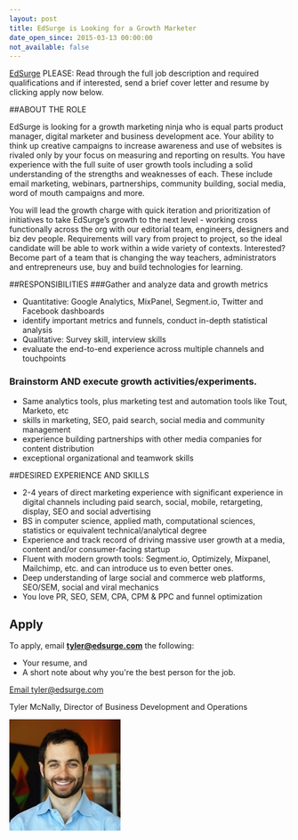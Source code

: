 ```yaml
---
layout: post
title: EdSurge is Looking for a Growth Marketer
date_open_since: 2015-03-13 00:00:00
not_available: false
---
```


[EdSurge](https://www.edsurge.com/jobs/growth-marketing-job-at-edsurg) 
PLEASE: Read through the full job description and required qualifications and if interested, send a brief cover letter and resume by clicking apply now below.

##ABOUT THE ROLE

EdSurge is looking for a growth marketing ninja who is equal parts product manager, digital marketer and business development ace. Your ability to think up creative campaigns to increase awareness and use of websites is rivaled only by your focus on measuring and reporting on results. You have experience with the full suite of user growth tools including a solid understanding of the strengths and weaknesses of each. These include email marketing, webinars, partnerships, community building, social media, word of mouth campaigns and more.

<!--break-->

You will lead the growth charge with quick iteration and prioritization of initiatives to take EdSurge’s growth to the next level - working cross functionally across the org with our editorial team, engineers, designers and biz dev people. Requirements will vary from project to project, so the ideal candidate will be able to work within a wide variety of contexts. Interested? Become part of a team that is changing the way teachers, administrators and entrepreneurs use, buy and build technologies for learning.  


##RESPONSIBILITIES
###Gather and analyze data and growth metrics

* Quantitative: Google Analytics, MixPanel, Segment.io, Twitter and Facebook dashboards
* identify important metrics and funnels, conduct in-depth statistical analysis
* Qualitative: Survey skill, interview skills
* evaluate the end-to-end experience across multiple channels and touchpoints

### Brainstorm AND execute growth activities/experiments. 

* Same analytics tools, plus marketing test and automation tools like Tout, Marketo, etc
* skills in marketing, SEO, paid search, social media and community management
* experience building partnerships with other media companies for content distribution
* exceptional organizational and teamwork skills

##DESIRED EXPERIENCE AND SKILLS
* 2-4 years of direct marketing experience with significant experience in digital channels including paid search, social, mobile, retargeting, display, SEO and social advertising
* BS in computer science, applied math, computational sciences, statistics or equivalent technical/analytical degree
* Experience and track record of driving massive user growth at a media, content and/or consumer-facing startup
* Fluent with modern growth tools: Segment.io, Optimizely, Mixpanel, Mailchimp, etc. and can introduce us to even better ones.
* Deep understanding of large social and commerce web platforms, SEO/SEM, social and viral mechanics
* You love PR, SEO, SEM, CPA, CPM & PPC and funnel optimization

<!--musthaves-->

## Apply

To apply, email **tyler@edsurge.com** the following:

* Your resume, and
* A short note about why you're the best person for the job.

<a href="mailto:tyler@edsurge.com" class="button button-rounded button-primary button-large">Email tyler@edsurge.com</a>

Tyler McNally, Director of Business Development and Operations

<img src="/public/images/TylerMcNally.jpg" class="author" alt="Tyler McNally">

